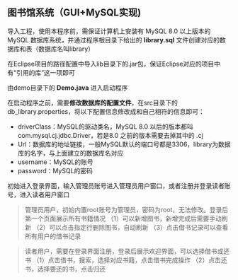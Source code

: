 ## 图书馆系统（GUI+MySQL实现)

导入工程，使用本程序前，需保证计算机上安装有 MySQL 8.0 以上版本的 MySQL 数据库系统，并通过程序根目录下给出的 **library.sql** 文件创建对应的数据库和表（数据库名叫library）

在Eclipse项目的路径配置中导入lib目录下的.jar包，保证Eclipse对应的项目中有“引用的库”这一项即可

由demo目录下的 **Demo.java** 进入启动程序

在启动程序之前，需要**修改数据库的配置文件**，在src目录下的 db_library.properties，将以下配置信息修改成和自己相符的信息即可：

- driverClass：MySQL的驱动类名，MySQL 8.0 以后的版本都叫 com.mysql.cj.jdbc.Driver，若是8.0 之前的版本需要去掉其中的 .cj
- Url：数据库的地址链接，一般MySQL默认的端口号都是3306，library为数据库的名字，与上面建立的数据库名对应
- username：MySQL的账号
- password：MySQL的密码

初始进入登录界面，输入管理员账号进入管理员用户窗口，或者注册并登录读者账号，进入读者用户窗口

>管理员用户，初始内置root账号为管理员，密码为root，无法修改。登录后第一个页面展示所有书籍情况
>（1）可以新增图书，新增完成后需要手动刷新
>（2）可以点击指定行删除图书，自动刷新
>（3）点击借书记录可以查看所有用户的借书记录

>读者用户，需要在登录界面注册，登录后展示欢迎界面，可以选择借书或还书
>（1）点击借书，搜索，选择对应书籍，点击借书完成操作
>（2）点击还书，选择要还的书，点击归还